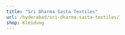 ```yaml
---
title: "Sri Dharma Sasta Textiles"
url: /hyderabad/sri-dharma-sasta-textiles/
shop: Kleidung
---
```

